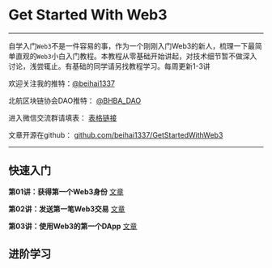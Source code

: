 # Get Started With Web3
---
自学入门`Web3`不是一件容易的事，作为一个刚刚入门Web3的新人，梳理一下最简单直观的`Web3`小白入门教程。本教程从零基础开始讲起，对技术细节暂不做深入讨论，浅尝辄止。有基础的同学请另找教程学习。每周更新1-3讲

欢迎关注我的推特：[@beihai1337](https://twitter.com/beihai1337)

北航区块链协会DAO推特： [@BHBA_DAO](https://twitter.com/BHBA_DAO)

进入微信交流群请填表： [表格链接](https:)

文章开源在github： [github.com/beihai1337/GetStartedWithWeb3](https://github.com/beihai1337/GetStartedWithWeb3)

----
## 快速入门
**第01讲：获得第一个Web3身份** [文章](https://github.com/beihaili/Get-Started-with-Web3/tree/main/01_FirstWeb3Identity/readme.md)

**第02讲：发送第一笔Web3交易** [文章](https://github.com/beihaili/Get-Started-with-Web3/tree/main/02_FirstWeb3Transaction/readme.md)

**第03讲：使用Web3的第一个DApp** [文章](https://github.com/beihaili/Get-Started-with-Web3/tree/main/03_FirstWeb3Dapp/readme.md)

## 进阶学习